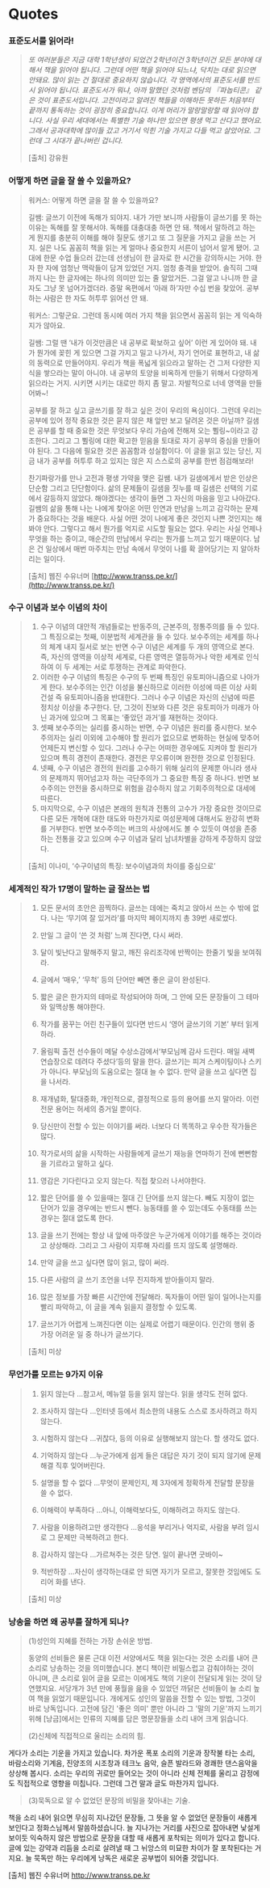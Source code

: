 # Quotes

### 표준도서를 읽어라!

> _또 여러분들은 지금 대학 1학년생이 되었건 2학년이건 3학년이건 모든 분야에 대해서 책을 읽어야 됩니다. 그런데 어떤 책을 읽어야 되느냐, 닥치는 대로 읽으면 안돼요. 많이 읽는 건 절대로 중요하지 않습니다. 각 영역에서의 표준도서를 반드시 읽어야 됩니다. 표준도서가 뭐냐, 아까 말했던 것처럼 벤담의 『파놉티콘』 같은 것이 표준도서입니다. 고전이라고 알려진 책들을 이해하든 못하든 처음부터 끝까지 통독하는 것이 굉장히 중요합니다. 이게 머리가 말랑말랑할 때 읽어야 합니다. 사실 우리 세대에서는 특별한 기술 하나만 있으면 평생 먹고 산다고 했어요. 그래서 공과대학에 많이들 갔고 거기서 익힌 기술 가지고 다들 먹고 살았어요. 그런데 그 시대가 끝나버린 겁니다._
>
> \[출처\] 강유원

### 어떻게 하면 글을 잘 쓸 수 있을까요?

> 워커스: 어떻게 하면 글을 잘 쓸 수 있을까요?
>
> 길쌤: 글쓰기 이전에 독해가 되야지. 내가 가만 보니까 사람들이 글쓰기를 못 하는 이유는 독해를 잘 못해서야. 독해를 대충대충 하면 안 돼. 책에서 말하려고 하는 게 뭔지를 충분히 이해를 해야 질문도 생기고 또 그 질문을 가지고 글을 쓰는 거지. 실은 나도 꼼꼼히 책을 읽는 게 얼마나 중요한지 서른이 넘어서 알게 됐어. 고대에 한문 수업 들으러 갔는데 선생님이 한 글자로 한 시간을 강의하시는 거야. 한 자 한 자에 엄청난 맥락들이 담겨 있었던 거지. 엄청 충격을 받았어. 솔직히 그때까지 나는 한 글자에는 하나의 의미만 있는 줄 알았거든. 그걸 알고 나니까 한 글자도 그냥 못 넘어가겠더라. 증말 옥편에서 ‘아래 하’자만 수십 번을 찾았어. 공부하는 사람은  한 자도 허투루 읽어선 안 돼.
>
> 워커스: 그렇군요. 그런데 동시에 여러 가지 책을 읽으면서 꼼꼼히 읽는 게 익숙하지가 않아요.
>
> 길쌤: 그럴 땐 ‘내가 이것만큼은 내 공부로 확보하고 싶어’ 이런 게 있어야 돼. 내가 뭔가에 꽂힌 게 있으면 그걸 가지고 밀고 나가서, 자기 언어로 표현하고, 내 삶의 동력으로 만들어야지. 우리가 책을 폭넓게 읽으라고 말하는 건 그저 다양한 지식을 쌓으라는 말이 아니야. 내 공부의 토양을 비옥하게 만들기 위해서 다양하게 읽으라는 거지. 시키면 시키는 대로만 하지 좀 말고. 자발적으로 너네 영역을 만들어봐~!
>
> 공부를 잘 하고 싶고 글쓰기를 잘 하고 싶은 것이 우리의 욕심이다. 그런데 우리는 공부에 있어 정작 중요한 것은 묻지 않은 채 앞만 보고 달려온 것은 아닐까? 길샘은 공부를 할 때 중요한 것은 무엇보다 우리 가슴에 전해져 오는 쀨링~이라고 강조한다. 그리고 그 쀨링에 대한 확고한 믿음을 토대로 자기 공부의 중심을 만들어야 된다. 그 다음에 필요한 것은 꼼꼼함과 성실함이다. 이 글을 읽고 있는 당신, 지금 내가 공부를 허투루 하고 있지는 않은 지 스스로의 공부를 한번 점검해보라!
>
> 찬기파랑가를 만나 고전과 평생 가약을 맺은 길쌤. 내가 길샘에게서 받은 인상은 단순함 그리고 단단함이다. 삶의 문제들이 길샘을 짓누를 때 길샘은 선택의 기로에서 갈등하지 않았다. 해야겠다는 생각이 들면 그 자신의 마음을 믿고 나아갔다. 길쌤의 삶을 통해 나는 나에게 찾아온 어떤 인연과 만남을 느끼고 감각하는 문제가 중요하다는 것을 배운다. 사실 어떤 것이 나에게 좋은 것인지 나쁜 것인지는 해봐야 안다. 그렇다고 해서 뭔가를 억지로 시도할 필요는 없다. 우리는 사실 언제나 무엇을 하는 중이고, 매순간의 만남에서 우리는 뭔가를 느끼고 있기 때문이다. 남은 건 일상에서 매번 마주치는 만남 속에서 무엇이 나를 확 끌어당기는 지 알아차리는 일이다.
>
> \[출처\] 웹진 수유너머 [http://www.transs.pe.kr/](http://www.transs.pe.kr/)

### 수구 이념과 보수 이념의 차이

> 1. 수구 이념의 대안적 개념들로는 반동주의, 근본주의, 정통주의를 들 수 있다. 그 특징으로는 첫째, 이분법적 세계관을 들 수 있다. 보수주의는 세계를 하나의 체계 내지 질서로 보는 반면 수구 이념은 세계를 두 개의 영역으로 본다. 즉, 자신의 영역을 이상적 세계로, 다른 영역은 열등하거나 악한 세계로 인식하여 이 두 세계는 서로 투쟁하는 관계로 파악한다.
> 2. 이러한 수구 이념의 특징은 수구의 두 번째 특징인 유토피아니즘으로 나아가게 한다. 보수주의는 인간 이성을 불신하므로 이러한 이성에 따른 이상 사회 건설 즉 유토피아니즘을 반대한다. 그러나 수구 이념은 자신의 신념에 따른 정치상 이상을 추구한다. 단, 그것이 진보와 다른 것은 유토피아가 미래가 아닌 과거에 있으며 그 목표는 ‘좋았던 과거’를 재현하는 것이다.
> 3. 셋째 보수주의는 실리를 중시하는 반면, 수구 이념은 원리를 중시한다. 보수주의자는 실리 이외에 고수해야 할 원리가 없으므로 변화하는 현실에 맞추어 언제든지 변신할 수 있다. 그러나 수구는 어떠한 경우에도 지켜야 할 원리가 있으며 특히 경전이 존재한다. 경전은 무오류이며 완전한 것으로 인정된다.
> 4. 넷째, 수구 이념은 경전의 원리를 고수하기 위해 실리의 문제뿐 아니라 생사의 문제까지 뛰어넘고자 하는 극단주의가 그 중요한 특징 중 하나다. 반면 보수주의는 안전을 중시하므로 위험을 감수하지 않고 기회주의적으로 대세에 따른다.
> 5. 마지막으로, 수구 이념은 본래의 원칙과 전통의 고수가 가장 중요한 것이므로 다른 모든 개혁에 대한 태도와 마찬가지로 여성문제에 대해서도 완강히 변화를 거부한다. 반면 보수주의는 버크의 사상에서도 볼 수 있듯이 여성을 존중하는 전통을 갖고 있으며 수구 이념과 달리 남녀차별을 강하게 주장하지 않았다.
>
> \[출처\] 이나미, ‘수구이념의 특징: 보수이념과의 차이를 중심으로’

### 세계적인 작가 17명이 말하는 글 잘쓰는 법

> 1. 모든 문서의 초안은 끔찍하다. 글쓰는 데에는 죽치고 앉아서 쓰는 수 밖에 없다. 나는 ‘무기여 잘 있거라’를 마지막 페이지까지 총 39번 새로썼다.
>
> 2. 만일 그 글이 ‘쓴 것 처럼’ 느껴 진다면, 다시 써라.
>
> 3. 달이 빛난다고 말해주지 말고, 깨진 유리조각에 반짝이는 한줄기 빛을 보여줘라.
>
> 4. 글에서 ‘매우,’ ‘무척’ 등의 단어만 빼면 좋은 글이 완성된다.
>
> 5. 짧은 글은 한가지의 테마로 작성되어야 하며, 그 안에 모든 문장들이 그 테마와 일맥상통 해야한다.
>
> 6. 작가를 꿈꾸는 어린 친구들이 있다면 반드시 ‘영어 글쓰기의 기본’ 부터 읽게하라.
>
> 7. 올림픽 출전 선수들이 메달 수상소감에서‘부모님께 감사 드린다. 매일 새벽 연습장으로 데려다 주셨다’등의 말을 한다. 글쓰기는 피겨 스케이팅이나 스키가 아니다. 부모님의 도움으로는 절대 늘 수 없다. 만약 글을 쓰고 싶다면 집을 나서라.
>
> 8. 재개념화, 탈대중화, 개인적으로, 결정적으로 등의 용어를 쓰지 말아라. 이런 전문 용어는 허세의 증거일 뿐이다.
>
> 9. 당신만이 전할 수 있는 이야기를 써라. 너보다 더 똑똑하고 우수한 작가들은 많다.
>
> 10. 작가로서의 삶을 시작하는 사람들에게 글쓰기 재능을 연마하기 전에 뻔뻔함을 기르라고 말하고 싶다.
>
> 11. 영감은 기다린다고 오지 않는다. 직접 찾으러 나서야한다.
>
> 12. 짧은 단어를 쓸 수 있을때는 절대 긴 단어를 쓰지 않는다. 빼도 지장이 없는 단어가 있을 경우에는 반드시 뺀다. 능동태를 쓸 수 있는데도 수동태를 쓰는 경우는 절대 없도록 한다.
>
> 13. 글을 쓰기 전에는 항상 내 앞에 마주앉은 누군가에게 이야기를 해주는 것이라고 상상해라. 그리고 그 사람이 지루해 자리를 뜨지 않도록 설명해라.
>
> 14. 만약 글을 쓰고 싶다면 많이 읽고, 많이 써라.
>
> 15. 다른 사람의 글 쓰기 조언을 너무 진지하게 받아들이지 말라.
>
> 16. 많은 정보를 가장 빠른 시간안에 전달해라. 독자들이 어떤 일이 일어나는지를 빨리 파악하고, 이 글을 계속 읽을지 결정할 수 있도록.
>
> 17. 글쓰기가 어렵게 느껴진다면 이는 실제로 어렵기 때문이다. 인간의 행위 중 가장 어려운 일 중 하나가 글쓰기다.
>
> \[출처\] 미상

### 무언가를 모르는 9가지 이유

> 1. 읽지 않는다 …참고서, 메뉴얼 등을 읽지 않는다. 읽을 생각도 전혀 없다.
>
> 2. 조사하지 않는다 …인터넷 등에서 최소한의 내용도 스스로 조사하려고 하지 않는다.
>
> 3. 시험하지 않는다 …귀찮다, 등의 이유로 실행해보지 않는다. 할 생각도 없다.
>
> 4. 기억하지 않는다 …누군가에게 쉽게 들은 대답은 자기 것이 되지 않기에 문제해결 직후 잊어버린다.
>
> 5. 설명을 할 수 없다 …무엇이 문제인지, 제 3자에게 정확하게 전달할 문장을 쓸 수 없다.
>
> 6. 이해력이 부족하다 …아니, 이해력보다도, 이해하려고 하지도 않는다.
>
> 7. 사람을 이용하려고만 생각한다 …응석을 부리거나 억지로, 사람을 부려 임시로 그 문제만 극복하려고 한다.
>
> 8. 감사하지 않는다 …가르쳐주는 것은 당연. 일이 끝나면 굿바이~
>
> 9. 적반하장 …자신이 생각하는대로 안 되면 자기가 모르고, 잘못한 것임에도 도리어 화를 낸다.
>
> \[출처\] 미상



### 낭송을 하면 왜 공부를 잘하게 되나?

> \(1\)성인의 지혜를 전하는 가장 손쉬운 방법.
>
>  동양의 선비들은 물론 근대 이전 서양에서도 책을 읽는다는 것은 소리를 내어 큰 소리로 낭송하는 것을 의미했습니다. 본디 책이란 비밀스럽고 감춰야하는 것이 아니며, 큰 소리로 읽어 글을 모르는 이에게도 책의 기운이 전달되게 읽는 것이 당연했지요. 서당개가 3년 만에 풍월을 읊을 수 있었던 까닭은 선비들이 늘 소리 높여 책을 읽었기 때문입니다. 개에게도 성인의 말씀을 전할 수 있는 방법, 그것이 바로 낭독입니다. 고전에 담긴 '좋은 의미' 뿐만 아니라 그 '말의 기운'까지 느끼기 위해 \[낭금\]에서는 인류의 지혜를 담은 명문장들을 소리 내어 크게 읽습니다.
>
>  
>
> \(2\)신체에 직접적으로 울리는 소리의 힘.
>
>  게다가 소리는 기운을 가지고 있습니다. 차가운 폭포 소리의 기운과 장작불 타는 소리, 바람소리와 기계음, 진양조의 시조창과 테크노 음악, 슬픈 발라드와 경쾌한 댄스음악을 상상해 봅시다. 소리는 우리의 귀로만 들어오는 것이 아니라 신체 전체를 울리고 감정에도 직접적으로 영향을 미칩니다. 그런데 그건 말과 글도 마찬가지 입니다.
>
>  
>
> \(3\)묵독으로 알 수 없었던 문장의 비밀을 찾아내는 기술.
>
>  책을 소리 내어 읽으면 무심히 지나갔던 문장들, 그 뜻을 알 수 없었던 문장들이 새롭게 보인다고 정화스님께서 말씀하셨습니다. 늘 지나가는 거리를 사진으로 잡아내면 낯설게 보이듯 익숙하지 않은 방법으로 문장을 대할 때 새롭게 포착되는 의미가 있다고 합니다. 글에 있는 강약과 리듬을 소리로 살려낼 때 그 뉘앙스의 미묘한 차이가 잘 포착된다는 거지요. 늘 묵독만 하는 우리에게 낭독은 새로운 공부법이 되어줄 것입니다.
>
> \[출처\] 웹진 수유너머 http://www.transs.pe.kr



